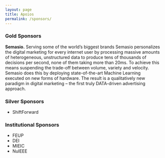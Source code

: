 ```yaml
---
layout: page
title: Apoios
permalink: /sponsors/
---
```


### Gold Sponsors

**Semasio.** Serving some of the world’s biggest brands Semasio personalizes the digital marketing for every internet user by processing massive amounts of heterogeneous, unstructured data to produce tens of thousands of decisions per second, none of them taking more than 20ms. To achieve this means suspending the trade-off between volume, variety and velocity. Semasio does this by deploying state-of-the-art Machine Learning executed on new forms of hardware. The result is a qualitatively new paradigm in digital marketing – the first truly DATA-driven advertising approach.

### Silver Sponsors

* ShiftForward

### Institutional Sponsors

* FEUP
* DEI
* MIEIC
* NuIEEE
